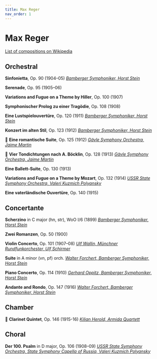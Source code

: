 ```yaml
---
title: Max Reger
nav_order: 1
---
```


# Max Reger

[List of compositions on Wikipedia](https://en.wikipedia.org/wiki/List_of_compositions_by_Max_Reger)

## Orchestral

**Sinfonietta**, Op. 90 (1904–05) [*Bamberger Symphoniker, Horst Stein*](http://www.tidal.com/track/90819810)

**Serenade**, Op. 95 (1905–06)

**Variations and Fugue on a Theme by Hiller**, Op. 100 (1907)

**Symphonischer Prolog zu einer Tragödie**, Op. 108 (1908)

**Eine Lustspielouvertüre**, Op. 120 (1911) [*Bamberger Symphoniker, Horst Stein*](http://www.tidal.com/track/90819814)

**Konzert im alten Stil**, Op. 123 (1912) [*Bamberger Symphoniker, Horst Stein*](http://www.tidal.com/track/90819807)

💎 **Eine romantische Suite**, Op. 125 (1912) [*Gävle Symphony Orchestra, Jaime Martin*](https://tidal.com/browse/track/434001526?u)

💎 **Vier Tondichtungen nach A. Böcklin**, Op. 128 (1913) [*Gävle Symphony Orchestra, Jaime Martin*](https://tidal.com/browse/track/434001522?u)

**Eine Ballett-Suite**, Op. 130 (1913)

**Variations and Fugue on a Theme by Mozart**, Op. 132 (1914) [*USSR State Symphony Orchestra, Valeri Kuzmich Polyansky*](http://www.tidal.com/track/377165607)

**Eine vaterländische Ouvertüre**, Op. 140 (1915)

## Concertante

**Scherzino** in C major (hn, str), WoO I/6 (1899) [*Bamberger Symphoniker, Horst Stein*](http://www.tidal.com/track/90819822)

**Zwei Romanzen**, Op. 50 (1900)

**Violin Concerto**, Op. 101 (1907–08) [*Ulf Wallin, Münchner Rundfunkorchester, Ulf Schirmer*](http://www.tidal.com/track/17696864)

**Suite** in A minor (vn, pf) orch. [*Walter Forchert, Bamberger Symphoniker, Horst Stein*](http://www.tidal.com/track/90819816)

**Piano Concerto**, Op. 114 (1910) [*Gerhard Oppitz, Bamberger Symphoniker, Horst Stein*](http://www.tidal.com/track/90819823)

**Andante and Rondo**, Op. 147 (1916) [*Walter Forchert, Bamberger Symphoniker, Horst Stein*](http://www.tidal.com/track/90819815)

## Chamber

💎 **Clarinet Quintet**, Op. 146 (1915-16) [*Kilian Herold, Armida Quartett*](http://www.tidal.com/track/316409584)

## Choral

**Der 100. Psalm** in D major, Op. 106 (1908–09) [*USSR State Symphony Orchestra, State Symphony Capella of Russia, Valeri Kuzmich Polyansky*](http://www.tidal.com/track/377165602)
